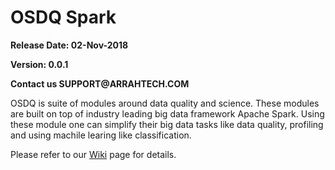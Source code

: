# OSDQ Spark

__Release Date: 02-Nov-2018__

__Version: 0.0.1__

__Contact us SUPPORT@ARRAHTECH.COM__

OSDQ is suite of modules around data quality and science. These modules are built on top of industry leading big data framework Apache Spark. Using these module one 
can simplify their big data tasks like data quality, profiling and using machile learing like classification.

Please refer to our [Wiki](https://gitlab.com/arun-y/osdq-spark-framework/wikis/) page for details.

